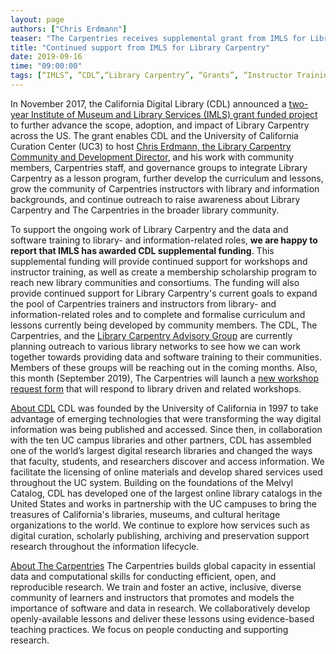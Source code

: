 ```yaml
---
layout: page
authors: ["Chris Erdmann"]
teaser: "The Carpentries receives supplemental grant from IMLS for Library Carpentry"
title: "Continued support from IMLS for Library Carpentry"
date: 2019-09-16
time: "09:00:00"
tags: [“IMLS”, ”CDL”,“Library Carpentry”, “Grants”, “Instructor Training”, “Trainers”, “Consortiums”, “Curriculum Development”]
---
```


In November 2017, the California Digital Library (CDL) announced a [two-year Institute of Museum and Library Services (IMLS) grant funded project](https://www.imls.gov/grants/awarded/re-85-17-0121-17) to further advance the scope, adoption, and impact of Library Carpentry across the US. The grant enables CDL and the University of California Curation Center (UC3) to host [Chris Erdmann, the Library Carpentry Community and Development Director](https://cdlib.org/welcome-chris-erdmann-library-carpentry-community-and-development-director/), and his work with community members, Carpentries staff, and governance groups to integrate Library Carpentry as a lesson program, further develop the curriculum and lessons, grow the community of Carpentries instructors with library and information backgrounds, and continue outreach to raise awareness about Library Carpentry and The Carpentries in the broader library community.  

To support the ongoing work of Library Carpentry and the data and software training to library- and information-related roles, **we are happy to report that IMLS has awarded CDL supplemental funding**. This supplemental funding will provide continued support for workshops and instructor training, as well as create a membership scholarship program to reach new library communities and consortiums. The funding will also provide continued support for Library Carpentry's current goals to expand the pool of Carpentries trainers and instructors from library- and information-related roles and to complete and formalise curriculum and lessons currently being developed by community members.
The CDL, The Carpentries, and the [Library Carpentry Advisory Group](https://librarycarpentry.org/advisory/) are currently planning outreach to various library networks to see how we can work together towards providing data and software training to their communities. Members of these groups will be reaching out in the coming months. Also, this month (September 2019), The Carpentries will launch a [new workshop request form](https://amy.carpentries.org/forms/workshop/) that will respond to library driven and related workshops. 
 
[About CDL](https://cdlib.org/)
CDL was founded by the University of California in 1997 to take advantage of emerging technologies that were transforming the way digital information was being published and accessed. Since then, in collaboration with the ten UC campus libraries and other partners, CDL has assembled one of the world’s largest digital research libraries and changed the ways that faculty, students, and researchers discover and access information. We facilitate the licensing of online materials and develop shared services used throughout the UC system. Building on the foundations of the Melvyl Catalog, CDL has developed one of the largest online library catalogs in the United States and works in partnership with the UC campuses to bring the treasures of California's libraries, museums, and cultural heritage organizations to the world. We continue to explore how services such as digital curation, scholarly publishing, archiving and preservation support research throughout the information lifecycle.
 
[About The Carpentries](https://carpentries.org/)
The Carpentries builds global capacity in essential data and computational skills for conducting efficient, open, and reproducible research. We train and foster an active, inclusive, diverse community of learners and instructors that promotes and models the importance of software and data in research. We collaboratively develop openly-available lessons and deliver these lessons using evidence-based teaching practices. We focus on people conducting and supporting research.
